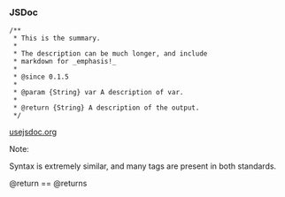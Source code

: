### JSDoc

```
/**
 * This is the summary.
 *
 * The description can be much longer, and include
 * markdown for _emphasis!_
 *
 * @since 0.1.5
 *
 * @param {String} var A description of var.
 *
 * @return {String} A description of the output.
 */
```

[usejsdoc.org](http://usejsdoc.org/)

Note:

Syntax is extremely similar, and many tags are present in both standards.

@return == @returns